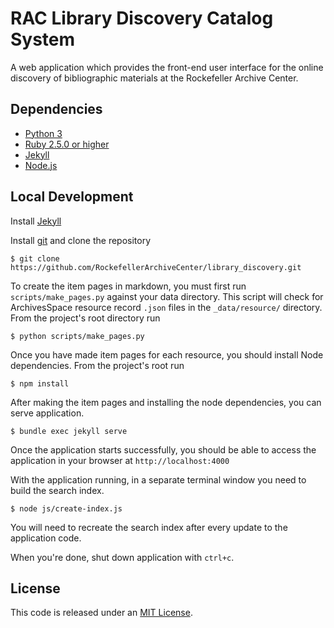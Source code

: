 # RAC Library Discovery Catalog System

A web application which provides the front-end user interface for the online discovery of bibliographic materials at the Rockefeller Archive Center.

## Dependencies

* [Python 3](https://www.python.org/download/releases/3.0/)
* [Ruby 2.5.0 or higher](https://www.ruby-lang.org/en/)
* [Jekyll](https://jekyllrb.com/)
* [Node.js](https://nodejs.org/en/)

## Local Development

Install [Jekyll](https://jekyllrb.com/docs/installation/)

Install [git](https://git-scm.com/) and clone the repository

    $ git clone https://github.com/RockefellerArchiveCenter/library_discovery.git

To create the item pages in markdown, you must first run `scripts/make_pages.py` against your data directory. This script will check for ArchivesSpace resource record `.json` files in the `_data/resource/` directory. From the project's root directory run

    $ python scripts/make_pages.py

Once you have made item pages for each resource, you should install Node dependencies. From the project's root run

    $ npm install

After making the item pages and installing the node dependencies, you can serve application.

    $ bundle exec jekyll serve

Once the application starts successfully, you should be able to access the application in your browser at `http://localhost:4000`

With the application running, in a separate terminal window you need to build the search index.

    $ node js/create-index.js

You will need to recreate the search index after every update to the application code.

When you're done, shut down application with `ctrl+c`.

## License

This code is released under an [MIT License](LICENSE).
